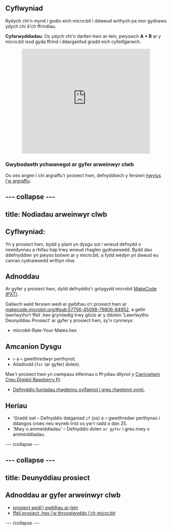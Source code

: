 ## Cyflwyniad

Rydych chi'n mynd i godio eich micro:bit i ddweud wrthych pa mor gydnaws ydych chi â'ch ffrindiau.

**Cyfarwyddiadau**: Os ydych chi'n darllen hwn ar-lein, pwyswch **A + B** ar y micro:bit isod gyda ffrind i ddarganfod gradd eich cyfeillgarwch.

<div class="trinket" style="width:400px;margin: 0 auto;">
<div style="position:relative;height:0;padding-bottom:81.97%;overflow:hidden;"><iframe style="position:absolute;top:0;left:0;width:100%;height:100%;" src="https://makecode.microbit.org/---run?id=57756-45098-79806-84952" allowfullscreen="allowfullscreen" sandbox="allow-popups allow-scripts allow-same-origin" frameborder="0"></iframe></div>
</div>

### Gwybodaeth ychwanegol ar gyfer arweinwyr clwb

Os oes angen i chi argraffu'r prosiect hwn, defnyddiwch y fersiwn [hwylus i'w argraffu](https://projects.raspberrypi.org/cy-GB/projects/rate-your-mates/print).

--- collapse ---
---
title: Nodiadau arweinwyr clwb
---
## Cyflwyniad:

Yn y prosiect hwn, bydd y plant yn dysgu sut i wneud defnydd o newidynnau a rhifau hap trwy wneud rhaglen gydnawsedd. Bydd dau ddefnyddiwr yn pwyso botwm ar y micro:bit, a fydd wedyn yn dweud eu canran cydnawsedd wrthyn nhw.

## Adnoddau

Ar gyfer y prosiect hwn, dylid defnyddio'r golygydd microbit [MakeCode (PXT)](http://jumpto.cc/mb-new).

Gallwch weld fersiwn wedi ei gwblhau o’r prosiect hwn ar [makecode.microbit.org/#pub:57756-45098-79806-84952](https://makecode.microbit.org/#pub:57756-45098-79806-84952), a gellir lawrlwytho’r ffeil .hex grynöedig trwy glicio ar y ddolen 'Lawrlwytho Deunyddiau Prosiect' ar gyfer y prosiect hwn, sy'n cynnwys:

* microbit-Rate-Your-Mates.hex

## Amcanion Dysgu

* `>` a `<` gweithredwyr perthynol;
* Ailadrodd (`for` (ar gyfer) dolen).

Mae'r prosiect hwn yn cwmpasu elfennau o ffrydiau dilynol y [Cwricwlwm Creu Digidol Raspberry Pi](http://rpf.io/curriculum):

* [Defnyddio lluniadau rhaglennu sylfaenol i greu rhaglenni syml.](https://www.raspberrypi.org/curriculum/programming/creator)

## Heriau

* 'Gradd isel – Defnyddio datganiad `if` (os) a `<` gweithredwr perthynas i ddangos croes neu wyneb trist os yw'r radd o dan 25.
* 'Mwy o animeiddiadau' – Defnyddio dolen `ar gyfer` i greu mwy o animeiddiadau.

--- /collapse ---

--- collapse ---
---
title: Deunyddiau prosiect
---
## Adnoddau ar gyfer arweinwyr clwb

* [prosiect wedi'i gwblhau ar-lein](https://makecode.microbit.org/#pub:57756-45098-79806-84952)
* [ffeil prosiect .hex i'w throsglwyddo i'ch micro:bit](resources/microbit-Rate-Your-Mates.hex)

--- /collapse ---
